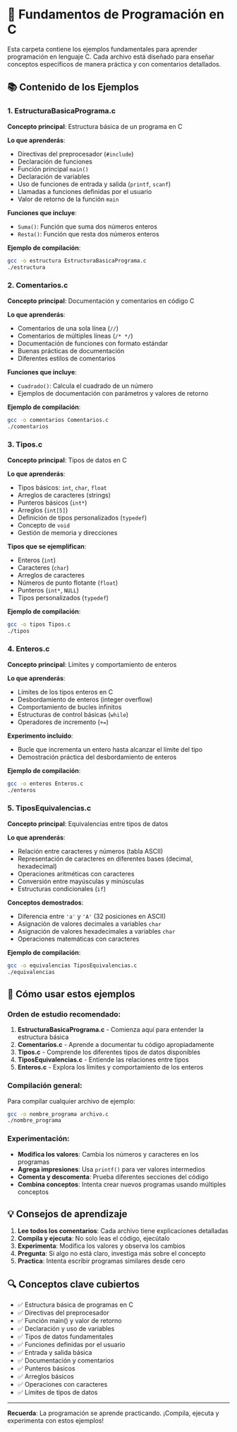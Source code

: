 # 📖 Fundamentos de Programación en C

Esta carpeta contiene los ejemplos fundamentales para aprender programación en lenguaje C. Cada archivo está diseñado para enseñar conceptos específicos de manera práctica y con comentarios detallados.

## 📚 Contenido de los Ejemplos

### 1. EstructuraBasicaPrograma.c
**Concepto principal**: Estructura básica de un programa en C

**Lo que aprenderás**:
- Directivas del preprocesador (`#include`)
- Declaración de funciones
- Función principal `main()`
- Declaración de variables
- Uso de funciones de entrada y salida (`printf`, `scanf`)
- Llamadas a funciones definidas por el usuario
- Valor de retorno de la función `main`

**Funciones que incluye**:
- `Suma()`: Función que suma dos números enteros
- `Resta()`: Función que resta dos números enteros

**Ejemplo de compilación**:
```bash
gcc -o estructura EstructuraBasicaPrograma.c
./estructura
```

### 2. Comentarios.c
**Concepto principal**: Documentación y comentarios en código C

**Lo que aprenderás**:
- Comentarios de una sola línea (`//`)
- Comentarios de múltiples líneas (`/* */`)
- Documentación de funciones con formato estándar
- Buenas prácticas de documentación
- Diferentes estilos de comentarios

**Funciones que incluye**:
- `Cuadrado()`: Calcula el cuadrado de un número
- Ejemplos de documentación con parámetros y valores de retorno

**Ejemplo de compilación**:
```bash
gcc -o comentarios Comentarios.c
./comentarios
```

### 3. Tipos.c
**Concepto principal**: Tipos de datos en C

**Lo que aprenderás**:
- Tipos básicos: `int`, `char`, `float`
- Arreglos de caracteres (strings)
- Punteros básicos (`int*`)
- Arreglos (`int[5]`)
- Definición de tipos personalizados (`typedef`)
- Concepto de `void`
- Gestión de memoria y direcciones

**Tipos que se ejemplifican**:
- Enteros (`int`)
- Caracteres (`char`)
- Arreglos de caracteres
- Números de punto flotante (`float`)
- Punteros (`int*`, `NULL`)
- Tipos personalizados (`typedef`)

**Ejemplo de compilación**:
```bash
gcc -o tipos Tipos.c
./tipos
```

### 4. Enteros.c
**Concepto principal**: Límites y comportamiento de enteros

**Lo que aprenderás**:
- Límites de los tipos enteros en C
- Desbordamiento de enteros (integer overflow)
- Comportamiento de bucles infinitos
- Estructuras de control básicas (`while`)
- Operadores de incremento (`+=`)

**Experimento incluido**:
- Bucle que incrementa un entero hasta alcanzar el límite del tipo
- Demostración práctica del desbordamiento de enteros

**Ejemplo de compilación**:
```bash
gcc -o enteros Enteros.c
./enteros
```

### 5. TiposEquivalencias.c
**Concepto principal**: Equivalencias entre tipos de datos

**Lo que aprenderás**:
- Relación entre caracteres y números (tabla ASCII)
- Representación de caracteres en diferentes bases (decimal, hexadecimal)
- Operaciones aritméticas con caracteres
- Conversión entre mayúsculas y minúsculas
- Estructuras condicionales (`if`)

**Conceptos demostrados**:
- Diferencia entre `'a'` y `'A'` (32 posiciones en ASCII)
- Asignación de valores decimales a variables `char`
- Asignación de valores hexadecimales a variables `char`
- Operaciones matemáticas con caracteres

**Ejemplo de compilación**:
```bash
gcc -o equivalencias TiposEquivalencias.c
./equivalencias
```

## 🚀 Cómo usar estos ejemplos

### Orden de estudio recomendado:
1. **EstructuraBasicaPrograma.c** - Comienza aquí para entender la estructura básica
2. **Comentarios.c** - Aprende a documentar tu código apropiadamente
3. **Tipos.c** - Comprende los diferentes tipos de datos disponibles
4. **TiposEquivalencias.c** - Entiende las relaciones entre tipos
5. **Enteros.c** - Explora los límites y comportamiento de los enteros

### Compilación general:
Para compilar cualquier archivo de ejemplo:
```bash
gcc -o nombre_programa archivo.c
./nombre_programa
```

### Experimentación:
- **Modifica los valores**: Cambia los números y caracteres en los programas
- **Agrega impresiones**: Usa `printf()` para ver valores intermedios
- **Comenta y descomenta**: Prueba diferentes secciones del código
- **Combina conceptos**: Intenta crear nuevos programas usando múltiples conceptos

## 💡 Consejos de aprendizaje

1. **Lee todos los comentarios**: Cada archivo tiene explicaciones detalladas
2. **Compila y ejecuta**: No solo leas el código, ejecútalo
3. **Experimenta**: Modifica los valores y observa los cambios
4. **Pregunta**: Si algo no está claro, investiga más sobre el concepto
5. **Practica**: Intenta escribir programas similares desde cero

## 🔍 Conceptos clave cubiertos

- ✅ Estructura básica de programas en C
- ✅ Directivas del preprocesador
- ✅ Función main() y valor de retorno
- ✅ Declaración y uso de variables
- ✅ Tipos de datos fundamentales
- ✅ Funciones definidas por el usuario
- ✅ Entrada y salida básica
- ✅ Documentación y comentarios
- ✅ Punteros básicos
- ✅ Arreglos básicos
- ✅ Operaciones con caracteres
- ✅ Límites de tipos de datos

---

**Recuerda**: La programación se aprende practicando. ¡Compila, ejecuta y experimenta con estos ejemplos!